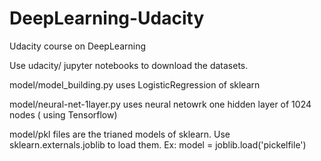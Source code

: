 # DeepLearning-Udacity
Udacity course on DeepLearning

Use udacity/ jupyter notebooks to  download the datasets.

model/model_building.py uses LogisticRegression of sklearn

model/neural-net-1layer.py uses neural netowrk one hidden layer of 1024 nodes ( using Tensorflow)

model/pkl files are the trianed models of sklearn. Use sklearn.externals.joblib to load them.
 Ex: model = joblib.load('pickelfile')